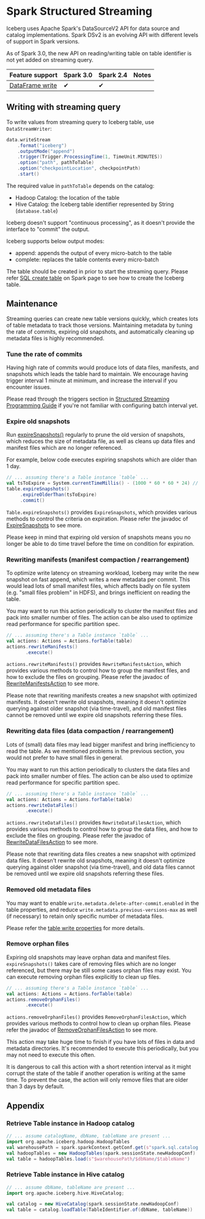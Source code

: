<!--
 - Licensed to the Apache Software Foundation (ASF) under one or more
 - contributor license agreements.  See the NOTICE file distributed with
 - this work for additional information regarding copyright ownership.
 - The ASF licenses this file to You under the Apache License, Version 2.0
 - (the "License"); you may not use this file except in compliance with
 - the License.  You may obtain a copy of the License at
 -
 -   http://www.apache.org/licenses/LICENSE-2.0
 -
 - Unless required by applicable law or agreed to in writing, software
 - distributed under the License is distributed on an "AS IS" BASIS,
 - WITHOUT WARRANTIES OR CONDITIONS OF ANY KIND, either express or implied.
 - See the License for the specific language governing permissions and
 - limitations under the License.
 -->

# Spark Structured Streaming

Iceberg uses Apache Spark's DataSourceV2 API for data source and catalog implementations. Spark DSv2 is an evolving API
with different levels of support in Spark versions.

As of Spark 3.0, the new API on reading/writing table on table identifier is not yet added on streaming query.

| Feature support                                  | Spark 3.0| Spark 2.4  | Notes                                          |
|--------------------------------------------------|----------|------------|------------------------------------------------|
| [DataFrame write](#writing-with-streaming-query) | ✔        | ✔          |                                                |

## Writing with streaming query

To write values from streaming query to Iceberg table, use `DataStreamWriter`:

```scala
data.writeStream
    .format("iceberg")
    .outputMode("append")
    .trigger(Trigger.ProcessingTime(1, TimeUnit.MINUTES))
    .option("path", pathToTable)
    .option("checkpointLocation", checkpointPath)
    .start()
```

The required value in `pathToTable` depends on the catalog:

* Hadoop Catalog: the location of the table
* Hive Catalog: the Iceberg table identifier represented by String (`database.table`)

Iceberg doesn't support "continuous processing", as it doesn't provide the interface to "commit" the output.

Iceberg supports below output modes:

* append: appends the output of every micro-batch to the table
* complete: replaces the table contents every micro-batch

The table should be created in prior to start the streaming query. Please refer [SQL create table](/spark/#create-table)
on Spark page to see how to create the Iceberg table.

## Maintenance

Streaming queries can create new table versions quickly, which creates lots of table metadata to track those versions.
Maintaining metadata by tuning the rate of commits, expiring old snapshots, and automatically cleaning up metadata files
is highly recommended.

### Tune the rate of commits

Having high rate of commits would produce lots of data files, manifests, and snapshots which leads the table hard
to maintain. We encourage having trigger interval 1 minute at minimum, and increase the interval if you encounter
issues.

Please read through the triggers section in [Structured Streaming Programming Guide](https://spark.apache.org/docs/latest/structured-streaming-programming-guide.html#triggers)
if you're not familiar with configuring batch interval yet.

### Expire old snapshots

Run [expireSnapshots()](/javadoc/master/org/apache/iceberg/Table.html#expireSnapshots--) regularly to prune the old
version of snapshots, which reduces the size of metadata file, as well as cleans up data files and manifest files which
are no longer referenced.

For example, below code executes expiring snapshots which are older than 1 day.

```scala
// ... assuming there's a Table instance `table` ...
val tsToExpire = System.currentTimeMillis() - (1000 * 60 * 60 * 24) // 1 day
table.expireSnapshots()
     .expireOlderThan(tsToExpire)
     .commit()
```

`Table.expireSnapshots()` provides `ExpireSnapshots`, which provides various methods to control the criteria on
expiration. Please refer the javadoc of [ExpireSnapshots](/javadoc/master/org/apache/iceberg/ExpireSnapshots.html) to
see more.

Please keep in mind that expiring old version of snapshots means you no longer be able to do time travel before the
time on condition for expiration.

### Rewriting manifests (manifest compaction / rearrangement)

To optimize write latency on streaming workload, Iceberg may write the new snapshot on fast append, which writes
a new metadata per commit. This would lead lots of small manifest files, which affects badly on file system (e.g.
"small files problem" in HDFS), and brings inefficient on reading the table.

You may want to run this action periodically to cluster the manifest files and pack into smaller number of files.
The action can be also used to optimize read performance for specific partition spec.

```scala
// ... assuming there's a Table instance `table` ...
val actions: Actions = Actions.forTable(table)
actions.rewriteManifests()
       .execute()
```

`actions.rewriteManifests()` provides `RewriteManifestsAction`, which provides various methods to control how to group
the manifest files, and how to exclude the files on grouping. Please refer the javadoc of
[RewriteManifestsAction](/javadoc/master/org/apache/iceberg/actions/RewriteManifestsAction.html) to see more.

Please note that rewriting manifests creates a new snapshot with optimized manifests. It doesn't rewrite old snapshots,
meaning it doesn't optimize querying against older snapshot (via time-travel), and old manifest files cannot be removed
until we expire old snapshots referring these files.

### Rewriting data files (data compaction / rearrangement)

Lots of (small) data files may lead bigger manifest and bring inefficiency to read the table. As we mentioned problems
in the previous section, you would not prefer to have small files in general.

You may want to run this action periodically to clusters the data files and pack into smaller number of files.
The action can be also used to optimize read performance for specific partition spec.

```scala
// ... assuming there's a Table instance `table` ...
val actions: Actions = Actions.forTable(table)
actions.rewriteDataFiles()
       .execute()
```

`actions.rewriteDataFiles()` provides `RewriteDataFilesAction`, which provides various methods to control how to group
the data files, and how to exclude the files on grouping. Please refer the javadoc of
[RewriteDataFilesAction](/javadoc/master/org/apache/iceberg/actions/RewriteDataFilesAction.html) to see more.

Please note that rewriting data files creates a new snapshot with optimized data files. It doesn't rewrite old
snapshots, meaning it doesn't optimize querying against older snapshot (via time-travel), and old data files cannot be
removed until we expire old snapshots referring these files.

### Removed old metadata files

You may want to enable `write.metadata.delete-after-commit.enabled` in the table properties, and reduce
`write.metadata.previous-versions-max` as well (if necessary) to retain only specific number of metadata files.

Please refer the [table write properties](/configuration/#write-properties) for more details.

### Remove orphan files

Expiring old snapshots may leave orphan data and manifest files. `expireSnapshots()` takes care of removing files
which are no longer referenced, but there may be still some cases orphan files may exist. You can execute removing
orphan files explicitly to clean up files.

```scala
// ... assuming there's a Table instance `table` ...
val actions: Actions = Actions.forTable(table)
actions.removeOrphanFiles()
       .execute()
```

`actions.removeOrphanFiles()` provides `RemoveOrphanFilesAction`, which provides various methods to control how to
clean up orphan files. Please refer the javadoc of
[RemoveOrphanFilesAction](/javadoc/master/org/apache/iceberg/actions/RemoveOrphanFilesAction.html) to see more.

This action may take huge time to finish if you have lots of files in data and metadata directories. It's recommended
to execute this periodically, but you may not need to execute this often.

It is dangerous to call this action with a short retention interval as it might corrupt the state of the table if
another operation is writing at the same time. To prevent the case, the action will only remove files that are older
than 3 days by default.

## Appendix

### Retrieve Table instance in Hadoop catalog

```scala
// ... assume catalogName, dbName, tableName are present ...
import org.apache.iceberg.hadoop.HadoopTables
val warehousePath = spark.sparkContext.getConf.get(s"spark.sql.catalog.$catalogName.warehouse")
val hadoopTables = new HadoopTables(spark.sessionState.newHadoopConf)
val table = hadoopTables.load(s"$warehousePath/$dbName/$tableName")
```

### Retrieve Table instance in Hive catalog

```scala
// ... assume dbName, tableName are present ...
import org.apache.iceberg.hive.HiveCatalog;

val catalog = new HiveCatalog(spark.sessionState.newHadoopConf)
val table = catalog.loadTable(TableIdentifier.of(dbName, tableName))
```
